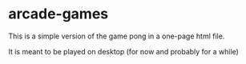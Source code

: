 # arcade-games

This is a simple version of the game pong in a one-page html file.

It is meant to be played on desktop (for now and probably for a while)
